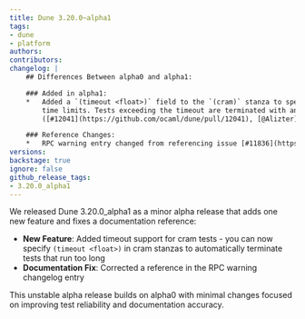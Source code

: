```yaml
---
title: Dune 3.20.0~alpha1
tags:
- dune
- platform
authors:
contributors:
changelog: |
    ## Differences Between alpha0 and alpha1:

    ### Added in alpha1:
    *   Added a `(timeout <float>)` field to the `(cram)` stanza to specify per-test  
        time limits. Tests exceeding the timeout are terminated with an error.  
        ([#12041](https://github.com/ocaml/dune/pull/12041), [@Alizter](https://github.com/Alizter))

    ### Reference Changes:
    *   RPC warning entry changed from referencing issue [#11836](https://github.com/ocaml/dune/issues/11836) in alpha0 to pull request [#11833](https://github.com/ocaml/dune/pull/11833) in alpha1
versions:
backstage: true
ignore: false
github_release_tags:
- 3.20.0_alpha1
---
```


We released Dune 3.20.0_alpha1 as a minor alpha release that adds one new feature and fixes a documentation reference:

- **New Feature**: Added timeout support for cram tests - you can now specify `(timeout <float>)` in cram stanzas to automatically terminate tests that run too long
- **Documentation Fix**: Corrected a reference in the RPC warning changelog entry

This unstable alpha release builds on alpha0 with minimal changes focused on improving test reliability and documentation accuracy.